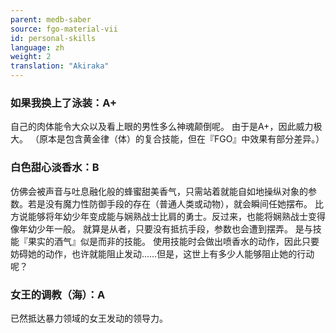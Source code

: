 ```yaml
---
parent: medb-saber
source: fgo-material-vii
id: personal-skills
language: zh
weight: 2
translation: "Akiraka"
---
```


### 如果我换上了泳装：A+

自己的肉体能令大众以及看上眼的男性多么神魂颠倒呢。
由于是A+，因此威力极大。
（原本是包含黄金律（体）的复合技能，但在『FGO』中效果有部分差异。）

### 白色甜心淡香水：B

仿佛会被声音与吐息融化般的蜂蜜甜美香气，只需站着就能自如地操纵对象的参数。若是没有魔力性防御手段的存在（普通人类或动物），就会瞬间任她摆布。
比方说能够将年幼少年变成能与娴熟战士比肩的勇士。反过来，也能将娴熟战士变得像年幼少年一般。
就算是从者，只要没有抵抗手段，参数也会遭到摆弄。
是与技能『果实的酒气』似是而非的技能。
使用技能时会做出喷香水的动作，因此只要妨碍她的动作，也许就能阻止发动……但是，这世上有多少人能够阻止她的行动呢？

### 女王的调教（海）：A

已然抵达暴力领域的女王发动的领导力。
